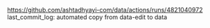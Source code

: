 https://github.com/ashtadhyayi-com/data/actions/runs/4821040972
last_commit_log: automated copy from data-edit to data